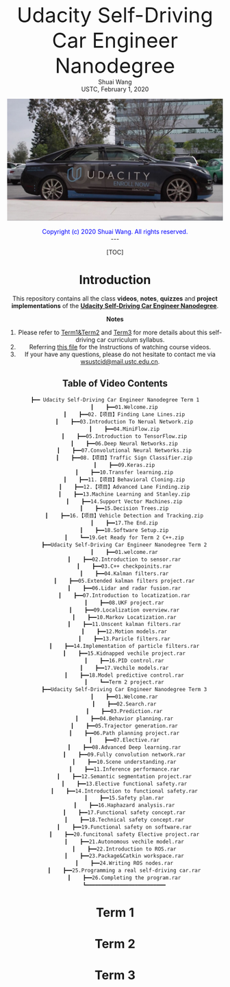 <center><font size=7>   Udacity Self-Driving Car Engineer Nanodegree  </font>  </center>
<center> Shuai Wang </center>
<center>USTC, February 1, 2020



![car2](./assets/car2.jpg)



<center> <font color=blue> Copyright (c) 2020 Shuai Wang. All rights reserved. </font> </center>
---

[TOC]

# Introduction

This repository contains all the class **videos**, **notes**, **quizzes** and **project implementations** of the **[Udacity Self-Driving Car Engineer Nanodegree](https://www.udacity.com/course/self-driving-car-engineer-nanodegree--nd013)**. 



**Notes**

1. Please refer to  [Term1&Term2](https://medium.com/self-driving-cars/term-1-in-depth-on-udacitys-self-driving-car-curriculum-ffcf46af0c08) and [Term3](https://medium.com/udacity/term-3-in-depth-on-udacitys-self-driving-car-curriculum-15d03e45d7ea) for more details about this self-driving car curriculum syllabus.
2. Referring [this file](./Instructions_of_watching_videos.docx) for the Instructions of watching course videos.
3. If your have any questions, please do not hesitate to contact me via <wsustcid@mail.ustc.edu.cn>.



## Table of Video Contents

```txt
┣━━ Udacity Self-Driving Car Engineer Nanodegree Term 1
      ┃    ┣━━01.Welcome.zip
      ┃    ┣━━02.【项目】Finding Lane Lines.zip
      ┃    ┣━━03.Introduction To Nerual Network.zip
      ┃    ┣━━04.MiniFlow.zip
      ┃    ┣━━05.Introduction to TensorFlow.zip
      ┃    ┣━━06.Deep Neural Networks.zip
      ┃    ┣━━07.Convolutional Neural Networks.zip
      ┃    ┣━━08.【项目】Traffic Sign Classifier.zip
      ┃    ┣━━09.Keras.zip
      ┃    ┣━━10.Transfer learning.zip
      ┃    ┣━━11.【项目】Behavioral Cloning.zip
      ┃    ┣━━12.【项目】Advanced Lane Finding.zip
      ┃    ┣━━13.Machine Learning and Stanley.zip
      ┃    ┣━━14.Support Vector Machines.zip
      ┃    ┣━━15.Decision Trees.zip
      ┃    ┣━━16.【项目】Vehicle Detection and Tracking.zip
      ┃    ┣━━17.The End.zip
      ┃    ┣━━18.Software Setup.zip
      ┃    ┗━━19.Get Ready for Term 2 C++.zip
      ┣━━Udacity Self-Driving Car Engineer Nanodegree Term 2
      ┃    ┣━━01.welcome.rar
      ┃    ┣━━02.Introduction to sensor.rar
      ┃    ┣━━03.C++ checkpoinits.rar
      ┃    ┣━━04.Kalman filters.rar
      ┃    ┣━━05.Extended kalman filters project.rar
      ┃    ┣━━06.Lidar and radar fusion.rar
      ┃    ┣━━07.Introduction to locatization.rar
      ┃    ┣━━08.UKF project.rar
      ┃    ┣━━09.Localization overview.rar
      ┃    ┣━━10.Markov Locatization.rar
      ┃    ┣━━11.Unscent kalman filters.rar
      ┃    ┣━━12.Motion models.rar
      ┃    ┣━━13.Paricle filters.rar
      ┃    ┣━━14.Implementation of particle filters.rar
      ┃    ┣━━15.Kidnapped vechile project.rar
      ┃    ┣━━16.PID control.rar
      ┃    ┣━━17.Vechile models.rar
      ┃    ┣━━18.Model predictive control.rar
      ┃    ┗━━Term 2 project.rar
      ┣━━Udacity Self-Driving Car Engineer Nanodegree Term 3
      ┃    ┣━━01.Welcome.rar
      ┃    ┣━━02.Search.rar
      ┃    ┣━━03.Prediction.rar
      ┃    ┣━━04.Behavior planning.rar
      ┃    ┣━━05.Trajector generation.rar
      ┃    ┣━━06.Path planning project.rar
      ┃    ┣━━07.Elective.rar
      ┃    ┣━━08.Advanced Deep learning.rar
      ┃    ┣━━09.Fully convolution network.rar
      ┃    ┣━━10.Scene understanding.rar
      ┃    ┣━━11.Inference performance.rar
      ┃    ┣━━12.Semantic segmentation project.rar
      ┃    ┣━━13.Elective functional safety.rar
      ┃    ┣━━14.Introduction to functional safety.rar
      ┃    ┣━━15.Safety plan.rar
      ┃    ┣━━16.Haphazard analysis.rar
      ┃    ┣━━17.Functional safety concept.rar
      ┃    ┣━━18.Technical safety concept.rar
      ┃    ┣━━19.Functional safety on software.rar
      ┃    ┣━━20.funcitonal safety Elective project.rar
      ┃    ┣━━21.Autonomous vechile model.rar
      ┃    ┣━━22.Introduction to ROS.rar
      ┃    ┣━━23.Package&Catkin workspace.rar
      ┃    ┣━━24.Writing ROS nodes.rar
      ┃    ┣━━25.Programming a real self-driving car.rar
      ┃    ┣━━26.Completing the program.rar
      ┗━━━━━━━━━━━━━━━━━━━━━━━━━━
```





# Term 1

# Term 2

# Term 3